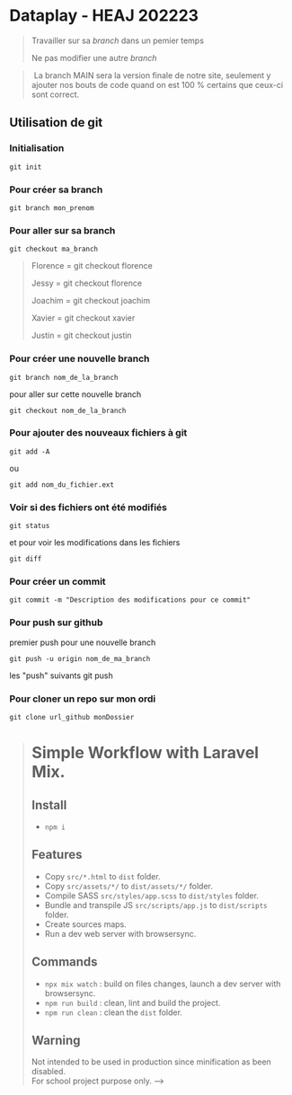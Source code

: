 # Dataplay - HEAJ 202223 

> Travailler sur sa *branch* dans un pemier temps
>
> Ne pas modifier une autre *branch*

> La branch MAIN sera la version finale de notre site, seulement y ajouter nos bouts de code quand on est 100 % certains que ceux-ci sont correct.


## Utilisation de git
### Initialisation 
    git init

### Pour créer sa branch
    git branch mon_prenom

### Pour aller sur sa branch
    git checkout ma_branch

> Florence = git checkout florence
>
> Jessy = git checkout florence
>
> Joachim = git checkout joachim
>
> Xavier = git checkout xavier
>
> Justin = git checkout justin


### Pour créer une nouvelle branch
    git branch nom_de_la_branch

pour aller sur cette nouvelle branch

    git checkout nom_de_la_branch


### Pour ajouter des nouveaux fichiers à git 
    git add -A

ou 

    git add nom_du_fichier.ext


### Voir si des fichiers ont été modifiés
    git status

et pour voir les modifications dans les fichiers

    git diff


### Pour créer un commit
    git commit -m "Description des modifications pour ce commit"


### Pour push sur github
premier push pour une nouvelle branch

    git push -u origin nom_de_ma_branch

les "push" suivants
  git push


### Pour cloner un repo sur mon ordi
    git clone url_github monDossier



> # Simple Workflow with Laravel Mix.
> 
> ## Install
> 
> - `npm i`
> 
> ## Features
> 
> - Copy `src/*.html` to `dist` folder.
> - Copy `src/assets/*/` to `dist/assets/*/` folder.
> - Compile SASS `src/styles/app.scss` to `dist/styles` folder.
> - Bundle and transpile JS `src/scripts/app.js` to `dist/scripts` folder.
> - Create sources maps.
> - Run a dev web server with browsersync.
> 
> ## Commands
> 
> - `npx mix watch` : build on files changes, launch a dev server with browsersync.
> - `npm run build` : clean, lint and build the project.
> - `npm run clean` : clean the `dist` folder.
> 
> ## Warning
> 
> Not intended to be used in production since minification as been disabled.  
> For school project purpose only. -->
> 